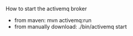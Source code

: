 How to start the activemq broker
* from maven: mvn activemq:run
* from manually download: ./bin/activemq start
